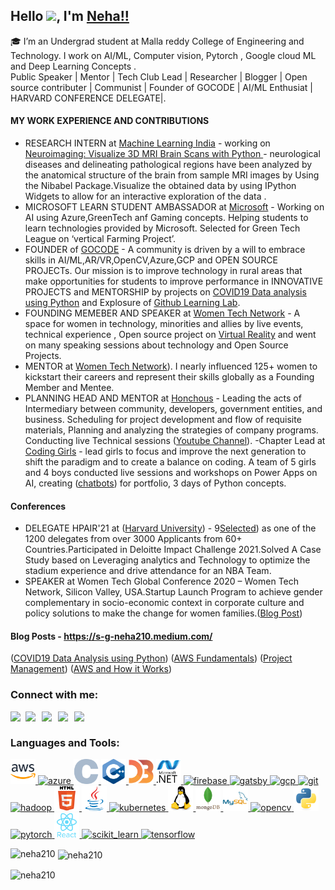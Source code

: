 ## Hello <img src="https://github.com/TheDudeThatCode/TheDudeThatCode/blob/master/Assets/Hi.gif" width="29px">, I'm [Neha!!](https://www.linkedin.com/in/neha-surya-gouni-105822171/) 

🎓 I’m an Undergrad student at Malla reddy College of Engineering and Technology. I work on AI/ML, Computer vision, Pytorch , Google cloud ML and Deep Learning Concepts . </br>
Public Speaker | Mentor | Tech Club Lead | Researcher | Blogger | Open source contributer | Communist | Founder of GOCODE | AI/ML Enthusiat | HARVARD CONFERENCE DELEGATE|. </br>


#### MY WORK EXPERIENCE AND CONTRIBUTIONS
- RESEARCH INTERN at [Machine Learning India](https://www.patreon.com/machinelearningindia) - working on [Neuroimaging: Visualize 3D MRI Brain Scans with Python ](https://github.com/neha210/visualize-3D-MRI-IMAGES) - neurological diseases and delineating pathological regions have been analyzed by the anatomical structure of the brain from sample MRI images by Using the Nibabel Package.Visualize the obtained data by using IPython Widgets to allow for an interactive exploration of the data .
- MICROSOFT LEARN STUDENT AMBASSADOR at [Microsoft](https://studentambassadors.microsoft.com/en-US) - Working on AI using Azure,GreenTech anf Gaming concepts. Helping students to learn technologies provided by Microsoft. Selected for Green Tech League on ‘vertical Farming Project’.
- FOUNDER of [GOCODE](https://www.youtube.com/channel/UCFtmxQzTmmnRqoCt8DDFfrQ) - A community is driven by a will to embrace skills in AI/ML,AR/VR,OpenCV,Azure,GCP and OPEN SOURCE PROJECTs. Our mission is to improve technology in rural areas that make opportunities for students to improve performance in INNOVATIVE PROJECTS and MENTORSHIP by projects on [COVID19 Data analysis using Python](https://github.com/neha210/Covid-19-analysis-using-python) and Explosure of [Github Learning Lab](https://github.com/neha210/github-slideshow).
- FOUNDING MEMEBER AND SPEAKER at [Women Tech Network](https://www.womentech.net/leaderboard/waWzeB6G91g?utm_source=sendinblue&utm_campaign=AMBSend-Profile-Link&utm_medium=email) - A space for women in technology, minorities and allies by live events, technical experience , Open source project on [Virtual Reality](https://github.com/womentechnetwork/virtual-reality-on-human) and went on many speaking sessions about technology and Open Source Projects.
- MENTOR at [Women Tech Network](https://www.womentech.net/women-tech-mentors?combine=Surya+Gouni)). I nearly influenced 125+ women to kickstart their careers and represent their skills globally as a Founding Member and Mentee. 
- PLANNING HEAD AND MENTOR at [Honchous](https://honchous.com/) - Leading the acts of Intermediary between community, developers, government entities, and business.
Scheduling for project development and flow of requisite materials, Planning and analyzing the strategies of company programs. Conducting live Technical sessions ([Youtube Channel](https://www.youtube.com/channel/UC9TNO9UV4xFL6V64DgsDVTw)).
-Chapter Lead at [Coding Girls](https://www.coding-girls.com/about-us#:~:text=Coding%20Girls%20is%20a%20gender,balance%20in%20the%20tech%20world.) -  lead girls to focus and improve the next generation to shift the paradigm and to create a balance on coding. A team of 5 girls and 4 boys conducted live sessions and workshops on Power Apps on AI, creating ([chatbots](https://github.com/neha210/Practical-Machine-Learning)) for portfolio, 3 days of Python concepts.

#### Conferences
- DELEGATE HPAIR'21 at ([Harvard University](https://hpair.org/harvard-conference-2021)) - 9[Selected](https://drive.google.com/file/d/1LPRo4j-2VJprHaR70YEani44QHhyTfiU/view?usp=sharing)) as one of the 1200 delegates from over 3000 Applicants from 60+ Countries.Participated in Deloitte Impact Challenge 2021.Solved A Case Study based on Leveraging analytics and Technology to optimize the stadium experience and drive attendance for an NBA Team.
- SPEAKER at Women Tech Global Conference 2020 – Women Tech Network, Silicon Valley, USA.Startup Launch Program to achieve gender complementary in socio-economic context in corporate culture and policy solutions to make the change for women families.([Blog Post](https://www.womentech.net/blog/5-minutes-womentech-influencer-neha-suryagouni))

#### Blog Posts - https://s-g-neha210.medium.com/
([COVID19 Data Analysis using Python](https://s-g-neha210.medium.com/covid-19-data-analysis-using-python-fcd2f7bbb17b))
([AWS Fundamentals](https://s-g-neha210.medium.com/aws-ed3de7f4804a))
([Project Management](https://s-g-neha210.medium.com/overview-of-project-management-59597b31dafa))
([AWS and How it Works](https://s-g-neha210.medium.com/aws-and-how-does-it-work-64ed482f0a83))

<h3 align="left">Connect with me:</h3>
<p align="left">
<a href="https://www.linkedin.com/in/neha-surya-gouni-105822171/">
  <img align="left" width="24px" src="https://cdn.jsdelivr.net/npm/simple-icons@v3/icons/linkedin.svg"  />
</a>
<a href="https://twitter.com/GouniNeha">
  <img align="left" width="26px" src="https://cdn.jsdelivr.net/npm/simple-icons@v3/icons/twitter.svg" />
</a>
<a href="mailto:s.g.neha210@gmail.com">
  <img align="left" width="26px" src="https://cdn.jsdelivr.net/npm/simple-icons@v3/icons/gmail.svg" />
</a>
<a href="https://www.youtube.com/channel/UCFtmxQzTmmnRqoCt8DDFfrQ">
  <img align="left" width="26px" src="https://cdn.jsdelivr.net/npm/simple-icons@v3/icons/youtube.svg" />
</a>
<a href="https://s-g-neha210.medium.com/">
  <img align="left" width="26px" src="https://cdn.jsdelivr.net/npm/simple-icons@v3/icons/medium.svg" />
</a>

<br />
</p>



<h3 align="left">Languages and Tools:</h3>
<p align="left"> <a href="https://aws.amazon.com" target="_blank"> <img src="https://raw.githubusercontent.com/devicons/devicon/master/icons/amazonwebservices/amazonwebservices-original-wordmark.svg" alt="aws" width="40" height="40"/> </a> <a href="https://azure.microsoft.com/en-in/" target="_blank">
<img src="https://www.vectorlogo.zone/logos/microsoft_azure/microsoft_azure-icon.svg" alt="azure" width="40" height="40"/> </a> <a href="https://www.cprogramming.com/" target="_blank"> <img src="https://raw.githubusercontent.com/devicons/devicon/master/icons/c/c-original.svg" alt="c" width="40" height="40"/> </a> <a href="https://www.w3schools.com/cpp/" target="_blank"> 
<img src="https://raw.githubusercontent.com/devicons/devicon/master/icons/cplusplus/cplusplus-original.svg" alt="cplusplus" width="40" height="40"/> </a> <a href="https://d3js.org/" target="_blank"> <img src="https://raw.githubusercontent.com/devicons/devicon/master/icons/d3js/d3js-original.svg" alt="d3js" width="40" height="40"/> </a> <a href="https://dotnet.microsoft.com/" target="_blank"> 
<img src="https://raw.githubusercontent.com/devicons/devicon/master/icons/dot-net/dot-net-original-wordmark.svg" alt="dotnet" width="40" height="40"/> </a> <a href="https://firebase.google.com/" target="_blank"> <img src="https://www.vectorlogo.zone/logos/firebase/firebase-icon.svg" alt="firebase" width="40" height="40"/> </a> <a href="https://www.gatsbyjs.com/" target="_blank"> <img src="https://www.vectorlogo.zone/logos/gatsbyjs/gatsbyjs-icon.svg" alt="gatsby" width="40" height="40"/> </a> <a href="https://cloud.google.com" target="_blank"> <img src="https://www.vectorlogo.zone/logos/google_cloud/google_cloud-icon.svg" alt="gcp" width="40" height="40"/> </a> <a href="https://git-scm.com/" target="_blank"> <img src="https://www.vectorlogo.zone/logos/git-scm/git-scm-icon.svg" alt="git" width="40" height="40"/> </a> <a href="https://hadoop.apache.org/" target="_blank"> <img src="https://www.vectorlogo.zone/logos/apache_hadoop/apache_hadoop-icon.svg" alt="hadoop" width="40" height="40"/> </a> <a href="https://www.w3.org/html/" target="_blank"> <img src="https://raw.githubusercontent.com/devicons/devicon/master/icons/html5/html5-original-wordmark.svg" alt="html5" width="40" height="40"/> </a> <a href="https://www.java.com" target="_blank"> <img src="https://raw.githubusercontent.com/devicons/devicon/master/icons/java/java-original.svg" alt="java" width="40" height="40"/> </a> <a href="https://kubernetes.io" target="_blank"> <img src="https://www.vectorlogo.zone/logos/kubernetes/kubernetes-icon.svg" alt="kubernetes" width="40" height="40"/> </a> <a href="https://www.linux.org/" target="_blank"> <img src="https://raw.githubusercontent.com/devicons/devicon/master/icons/linux/linux-original.svg" alt="linux" width="40" height="40"/> </a> <a href="https://www.mongodb.com/" target="_blank"> <img src="https://raw.githubusercontent.com/devicons/devicon/master/icons/mongodb/mongodb-original-wordmark.svg" alt="mongodb" width="40" height="40"/> </a> <a href="https://www.mysql.com/" target="_blank"> <img src="https://raw.githubusercontent.com/devicons/devicon/master/icons/mysql/mysql-original-wordmark.svg" alt="mysql" width="40" height="40"/> </a> <a href="https://opencv.org/" target="_blank"> <img src="https://www.vectorlogo.zone/logos/opencv/opencv-icon.svg" alt="opencv" width="40" height="40"/> </a> <a href="https://www.python.org" target="_blank"> <img src="https://raw.githubusercontent.com/devicons/devicon/master/icons/python/python-original.svg" alt="python" width="40" height="40"/> </a> <a href="https://pytorch.org/" target="_blank"> <img src="https://www.vectorlogo.zone/logos/pytorch/pytorch-icon.svg" alt="pytorch" width="40" height="40"/> </a> <a href="https://reactjs.org/" target="_blank"> <img src="https://raw.githubusercontent.com/devicons/devicon/master/icons/react/react-original-wordmark.svg" alt="react" width="40" height="40"/> </a> <a href="https://scikit-learn.org/" target="_blank"> <img src="https://upload.wikimedia.org/wikipedia/commons/0/05/Scikit_learn_logo_small.svg" alt="scikit_learn" width="40" height="40"/> </a> <a href="https://www.tensorflow.org" target="_blank"> <img src="https://www.vectorlogo.zone/logos/tensorflow/tensorflow-icon.svg" alt="tensorflow" width="40" height="40"/> </a> </p>

<p><img align="left" src="https://github-readme-stats.vercel.app/api/top-langs?username=neha210&show_icons=true&locale=en&layout=compact" alt="neha210" /></p>

<p>&nbsp;<img align="center" src="https://github-readme-stats.vercel.app/api?username=neha210&show_icons=true&locale=en" alt="neha210" /></p>

<p><img align="center" src="https://github-readme-streak-stats.herokuapp.com/?user=neha210&" alt="neha210" /></p>










